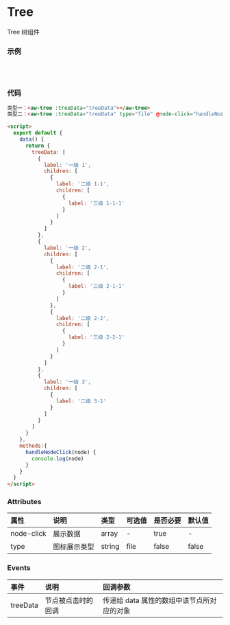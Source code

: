 # Tree

Tree 树组件

### 示例

<script>
  export default {
    data() {
      return {
        treeType:'file',
        treeData: [
          {
            label: '一级 1',
            children: [
              {
                label: '二级 1-1',
                children: [
                  {
                    label: '三级 1-1-1'
                  }
                ]
              }
            ]
          },
          {
            label: '一级 2',
            children: [
              {
                label: '二级 2-1',
                children: [
                  {
                    label: '三级 2-1-1'
                  }
                ]
              },
              {
                label: '二级 2-2',
                children: [
                  {
                    label: '三级 2-2-1'
                  }
                ]
              }
            ]
          },
          {
            label: '一级 3',
            children: [
              {
                label: '二级 3-1',
              },
            ]
          }
        ]
      }
    },
    methods:{
      handleNodeClick(node) {
        console.log(node)
      }
    }
  }
</script>

<br/>
 <aw-tree :treeData="treeData" ></aw-tree>
 <br/>
 <aw-tree :treeData="treeData" type="file" @node-click="handleNodeClick"></aw-tree>

### 代码

```html
类型一：<aw-tree :treeData="treeData"></aw-tree> 
类型二：<aw-tree :treeData="treeData" type="file" @node-click="handleNodeClick"></aw-tree>

<script>
  export default {
    data() {
      return {
        treeData: [
          {
            label: '一级 1',
            children: [
              {
                label: '二级 1-1',
                children: [
                  {
                    label: '三级 1-1-1'
                  }
                ]
              }
            ]
          },
          {
            label: '一级 2',
            children: [
              {
                label: '二级 2-1',
                children: [
                  {
                    label: '三级 2-1-1'
                  }
                ]
              },
              {
                label: '二级 2-2',
                children: [
                  {
                    label: '三级 2-2-1'
                  }
                ]
              }
            ]
          },
          {
            label: '一级 3',
            children: [
              {
                label: '二级 3-1'
              }
            ]
          }
        ]
      }
    },
    methods:{
      handleNodeClick(node) {
        console.log(node)
      }
    }
  }
</script>
```

### Attributes

| 属性     | 说明         | 类型   | 可选值 | 是否必要 | 默认值 |
| :------- | :----------- | :----- | :----- | :------- | :----- |
| node-click | 展示数据     | array  | -      | true     | -      |
| type     | 图标展示类型 | string | file   | false    | false  |


### Events

| 事件     | 说明         | 回调参数   
| :------- | :----------- | :----- | 
| treeData | 节点被点击时的回调    | 传递给 data 属性的数组中该节点所对应的对象  | 
